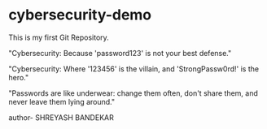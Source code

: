 # cybersecurity-demo
This is my first Git Repository.

"Cybersecurity: Because 'password123' is not your best defense."    


"Cybersecurity: Where '123456' is the villain, and 'StrongPassw0rd!' is the hero."

"Passwords are like underwear: change them often, don't share them, and never leave them lying around."

author- SHREYASH BANDEKAR
